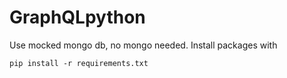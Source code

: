 # GraphQLpython
Use mocked mongo db, no mongo needed.
Install packages with 

    pip install -r requirements.txt
